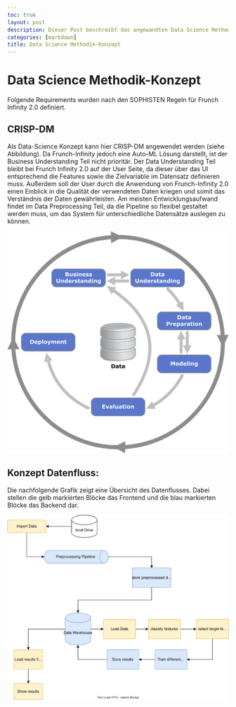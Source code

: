 ```yaml
---
toc: true
layout: post
description: Dieser Post beschreibt das angewandten Data Science Methodik-Konzept für Frunch Infinity 2.0
categories: [markdown]
title: Data Science Methodik-Konzept
---
```


# Data Science Methodik-Konzept
Folgende Requirements wurden nach den SOPHISTEN Regeln für Frunch Infinity 2.0 definiert.

## CRISP-DM
Als Data-Science Konzept kann hier CRISP-DM angewendet werden (siehe Abbildung). Da Frunch-Infinity jedoch eine Auto-ML Lösung darstellt, ist der Business Understanding Teil nicht prioritär. Der Data Understanding Teil bleibt bei Frunch Infinity 2.0 auf der User Seite, da dieser über das UI entsprechend die Features sowie die Zielvariable im Datensatz definieren muss. Außerdem soll der User durch die Anwendung von Frunch-Infinity 2.0 einen Einblick in die Qualität der verwendeten Daten kriegen und somit das Verständnis der Daten gewährleisten. Am meisten Entwicklungsaufwand findet im Data Preprocessing Teil, da die Pipeline so flexibel gestaltet werden muss, um das System für unterschiedliche Datensätze auslegen zu können. 

![CRISP-DM](../images/CRISP-DM.png)


## Konzept Datenfluss:
Die nachfolgende Grafik zeigt eine Übersicht des Datenflusses. Dabei stellen die gelb markierten Blöcke das Frontend und die blau markierten Blöcke das Backend dar.

![Konzept Datenfluss](../diagrams/Prozess.svg)